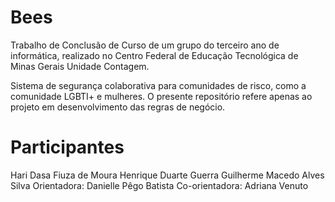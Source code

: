 # Bees
Trabalho de Conclusão de Curso de um grupo do terceiro ano de informática, realizado no Centro Federal de Educação Tecnológica de Minas Gerais Unidade Contagem.

Sistema de segurança colaborativa para comunidades de risco, como a comunidade LGBTI+ e mulheres.
O presente repositório refere apenas ao projeto em desenvolvimento das regras de negócio.

# Participantes
  Hari Dasa Fiuza de Moura
  Henrique Duarte Guerra
  Guilherme Macedo Alves Silva
Orientadora:
  Danielle Pêgo Batista
Co-orientadora:
  Adriana Venuto
